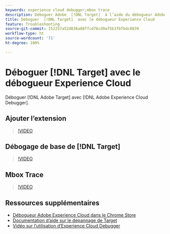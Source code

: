 ```yaml
---
keywords: experience cloud debugger;mbox trace
description: Déboguer Adobe  [!DNL Target]  à l’aide du débogueur Adobe Experience Cloud.
title: Déboguer  [!DNL Target]  avec le débogueur Experience Cloud
feature: Troubleshooting
source-git-commit: 152257a52d836a88ffcd76cd9af5b3fbfbdc0839
workflow-type: ht
source-wordcount: '71'
ht-degree: 100%

---
```



# Déboguer [!DNL Target] avec le débogueur Experience Cloud

Déboguer [!DNL Adobe Target] avec [!DNL Adobe Experience Cloud Debugger].

## Ajouter l’extension

>[!VIDEO](https://video.tv.adobe.com/v/23114/?quality=12)

## Débogage de base de [!DNL Target]

>[!VIDEO](https://video.tv.adobe.com/v/23115/?quality=12)

## Mbox Trace

>[!VIDEO](https://video.tv.adobe.com/v/23113/?quality=12)

## Ressources supplémentaires

+ [Débogueur Adobe Experience Cloud dans le Chrome Store](https://chrome.google.com/webstore/detail/adobe-experience-cloud-de/ocdmogmohccmeicdhlhhgepeaijenapj?hl=fr) 
+ [Documentation d’aide sur le dépannage de Target](/help/main/r-troubleshooting-target/troubleshooting-target.md)
+ [Vidéo sur l’utilisation d’Experience Cloud Debugger](https://experienceleague.adobe.com/docs/platform-learn/data-collection/debugger/experience-cloud/use-the-experience-cloud-debugger.html?lang=fr)
